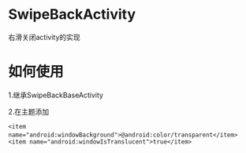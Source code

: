 # SwipeBackActivity
右滑关闭activity的实现
# 如何使用
1.继承SwipeBackBaseActivity

2.在主题添加

```
<item name="android:windowBackground">@android:color/transparent</item>　
<item name="android:windowIsTranslucent">true</item>
```

